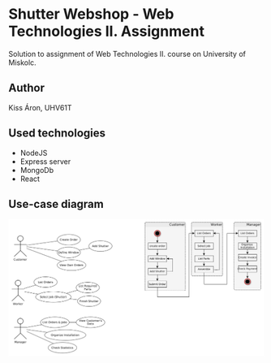 # Shutter Webshop - Web Technologies II. Assignment

Solution to assignment of Web Technologies II. course on University of Miskolc.

## Author
Kiss Áron, UHV61T

## Used technologies
- NodeJS
- Express server
- MongoDb
- React 

## Use-case diagram
![use case diagram](docs/useCase.png)